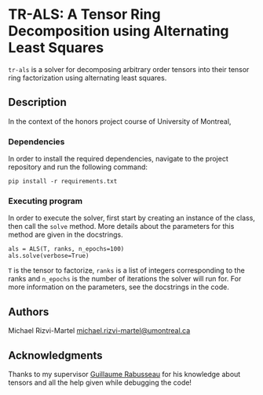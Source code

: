 # TR-ALS: A Tensor Ring Decomposition using Alternating Least Squares
`tr-als` is a solver for decomposing arbitrary order tensors into their tensor ring factorization using alternating least squares.


## Description

In the context of the honors project course of University of Montreal, 

### Dependencies

In order to install the required dependencies, navigate to the project repository and run the following command:
```
pip install -r requirements.txt
```

### Executing program

In order to execute the solver, first start by creating an instance of the class, then call the `solve` method. More details about the parameters for this method are given in the docstrings.
```
als = ALS(T, ranks, n_epochs=100)
als.solve(verbose=True)

```
`T` is the tensor to factorize, `ranks` is a list of integers corresponding to the ranks and `n_epochs` is the number of iterations the solver will run for. For more information on the parameters, see the docstrings in the code.

## Authors

Michael Rizvi-Martel
[michael.rizvi-martel@umontreal.ca](michael.rizvi-martel@umontreal.ca)

## Acknowledgments

Thanks to my supervisor [Guillaume Rabusseau](https://www-labs.iro.umontreal.ca/~grabus/) for his knowledge about tensors and all the help given while debugging the code!
